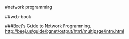 #network programming

##web-book

###Beej's Guide to Network Programming.
http://beej.us/guide/bgnet/output/html/multipage/intro.html
